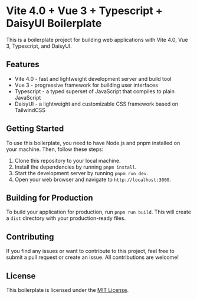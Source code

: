 # Vite 4.0 + Vue 3 + Typescript + DaisyUI Boilerplate

This is a boilerplate project for building web applications with Vite 4.0, Vue 3, Typescript, and DaisyUI.

## Features

- Vite 4.0 - fast and lightweight development server and build tool
- Vue 3 - progressive framework for building user interfaces
- Typescript - a typed superset of JavaScript that compiles to plain JavaScript
- DaisyUI - a lightweight and customizable CSS framework based on TailwindCSS

## Getting Started

To use this boilerplate, you need to have Node.js and pnpm installed on your machine. Then, follow these steps:

1. Clone this repository to your local machine.
2. Install the dependencies by running `pnpm install`.
3. Start the development server by running `pnpm run dev`.
4. Open your web browser and navigate to `http://localhost:3000`.

## Building for Production

To build your application for production, run `pnpm run build`. This will create a `dist` directory with your production-ready files.

## Contributing

If you find any issues or want to contribute to this project, feel free to submit a pull request or create an issue. All contributions are welcome!

## License

This boilerplate is licensed under the [MIT License](LICENSE).
